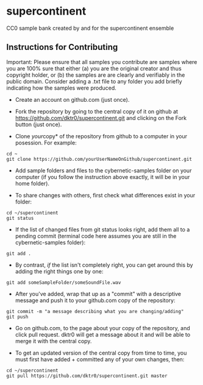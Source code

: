 # supercontinent

CC0 sample bank created by and for the supercontinent ensemble

## Instructions for Contributing

Important: Please ensure that all samples you contribute are samples where you are 100% sure that either (a) you are the original creator and thus copyright holder, or (b) the samples are are clearly and verifiably in the public domain. Consider adding a .txt file to any folder you add briefly indicating how the samples were produced.

- Create an account on github.com (just once).

- Fork the repository by going to the central copy of it on github at https://github.com/dktr0/supercontinent.git and clicking on the Fork button (just once).

- Clone *your*copy* of the repository from github to a computer in your posession. For example:

```
cd ~
git clone https://github.com/yourUserNameOnGithub/supercontinent.git
```

- Add sample folders and files to the cybernetic-samples folder on your computer (if you follow the instruction above exactly, it will be in your home folder).

- To share changes with others, first check what differences exist in your folder:

```
cd ~/supercontinent
git status
````

- If the list of changed files from git status looks right, add them all to a pending commit (terminal code here assumes you are still in the cybernetic-samples folder):

```
git add .
```

- By contrast, *if* the list isn't completely right, you can get around this by adding the right things one by one:

```
git add someSampleFolder/someSoundFile.wav
```

- After you've added, wrap that up as a "commit" with a descriptive message and push it to your github.com copy of the repository:

```
git commit -m "a message describing what you are changing/adding"
git push
```

- Go on github.com, to the page about your copy of the repository, and click pull request. dktr0 will get a message about it and will be able to merge it with the central copy.

- To get an updated version of the central copy from time to time, you must first have added + committed any of your own changes, then:

```
cd ~/supercontinent
git pull https://github.com/dktr0/supercontinent.git master
```
